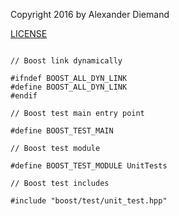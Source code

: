 Copyright 2016 by Alexander Diemand

[LICENSE](../../LICENSE)

~~~ { .cpp }

// Boost link dynamically

#ifndef BOOST_ALL_DYN_LINK
#define BOOST_ALL_DYN_LINK
#endif

// Boost test main entry point

#define BOOST_TEST_MAIN

// Boost test module

#define BOOST_TEST_MODULE UnitTests

// Boost test includes

#include "boost/test/unit_test.hpp"

~~~
